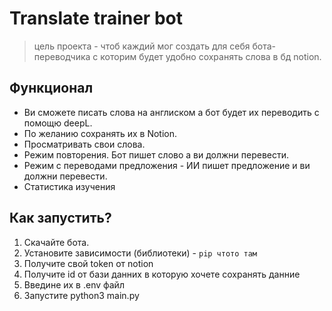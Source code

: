 # Translate trainer bot

> цель проекта - чтоб каждий мог создать для себя бота-переводчика с которим будет удобно сохранять слова в бд notion.

## Функционал

- Ви сможете писать слова на англиском а бот будет их переводить с помощю deepL.
- По желанию сохранять их в Notion.
- Просматривать свои слова.
- Режим повторения. Бот пишет слово а ви должни перевести.
- Режим с переводами предложения - ИИ пишет предложение и ви должни перевести.
- Статистика изучения

## Как запустить?

1. Cкачайте бота.
2. Установите зависимости (библиотеки) - `pip чтото там`
3. Получите свой token от notion
4. Получите id от бази данних в которую хочете сохранять данние
5. Введине их в .env файл
6. Запустите python3 main.py
